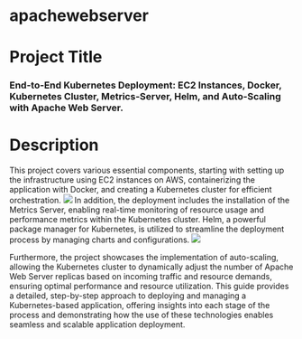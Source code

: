 # apachewebserver
<h1>Project Title</h1><h3>End-to-End Kubernetes Deployment: EC2 Instances, Docker, Kubernetes Cluster, Metrics-Server, Helm, and Auto-Scaling with Apache Web Server.</h3>
<h1>Description</h1>
This project covers various essential components, starting with setting up the infrastructure using EC2 instances on AWS, containerizing the application with Docker, and creating a Kubernetes cluster for efficient orchestration.
<img src="https://cdn-images-1.medium.com/max/800/1*pNwyS6SmprwwtDyaxyl7Hg.png">
In addition, the deployment includes the installation of the Metrics Server, enabling real-time monitoring of resource usage and performance metrics within the Kubernetes cluster. Helm, a powerful package manager for Kubernetes, is utilized to streamline the deployment process by managing charts and configurations.
<img src="https://cdn-images-1.medium.com/max/800/1*LgM4NNphVcyDesY_lo8OkA.png">
<p>Furthermore, the project showcases the implementation of auto-scaling, allowing the Kubernetes cluster to dynamically adjust the number of Apache Web Server replicas based on incoming traffic and resource demands, ensuring optimal performance and resource utilization. This guide provides a detailed, step-by-step approach to deploying and managing a Kubernetes-based application, offering insights into each stage of the process and demonstrating how the use of these technologies enables seamless and scalable application deployment.</p>
